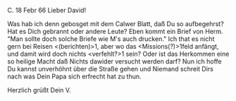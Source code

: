  C. 18 Febr 66
Lieber David!

Was hab ich denn gebosget mit dem Calwer Blatt, daß Du so aufbegehrst? Hat es Dich gebrannt oder andere Leute? Eben kommt ein Brief von Herm. "Man sollte doch solche Briefe wie M's auch drucken." Ich that es nicht gern bei Reisen <(berichten)>1, aber wo das <Missions(?)>1feld anfängt, und damit wird doch nichts <verfehlt?>1 sein? Oder ist das Herkommen eine so heilige Macht daß Nichts dawider versucht werden darf? Nun ich hoffe Du kannst unverhöhnt über die Straße gehen und Niemand schreit Dirs nach was Dein Papa sich erfrecht hat zu thun.

 Herzlich grüßt Dein V.
